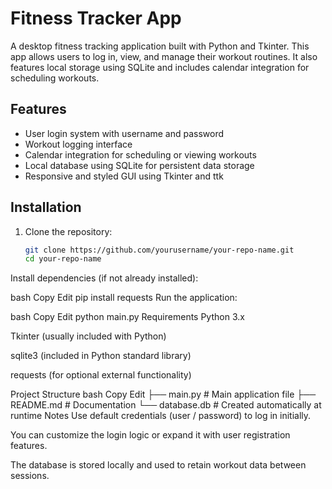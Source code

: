 # Fitness Tracker App

A desktop fitness tracking application built with Python and Tkinter. This app allows users to log in, view, and manage their workout routines. It also features local storage using SQLite and includes calendar integration for scheduling workouts.

## Features

- User login system with username and password
- Workout logging interface
- Calendar integration for scheduling or viewing workouts
- Local database using SQLite for persistent data storage
- Responsive and styled GUI using Tkinter and ttk

## Installation

1. Clone the repository:
   ```bash
   git clone https://github.com/yourusername/your-repo-name.git
   cd your-repo-name
Install dependencies (if not already installed):

bash
Copy
Edit
pip install requests
Run the application:

bash
Copy
Edit
python main.py
Requirements
Python 3.x

Tkinter (usually included with Python)

sqlite3 (included in Python standard library)

requests (for optional external functionality)

Project Structure
bash
Copy
Edit
├── main.py          # Main application file
├── README.md        # Documentation
└── database.db      # Created automatically at runtime
Notes
Use default credentials (user / password) to log in initially.

You can customize the login logic or expand it with user registration features.

The database is stored locally and used to retain workout data between sessions.